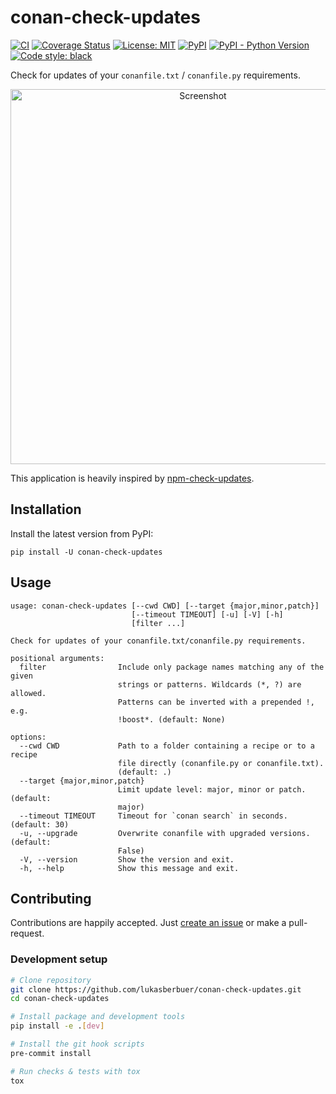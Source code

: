 # conan-check-updates

[![CI](https://github.com/lukasberbuer/conan-check-updates/workflows/CI/badge.svg)](https://github.com/lukasberbuer/conan-check-updates/actions)
[![Coverage Status](https://coveralls.io/repos/github/lukasberbuer/conan-check-updates/badge.svg?branch=master)](https://coveralls.io/github/lukasberbuer/conan-check-updates?branch=master)
[![License: MIT](https://img.shields.io/badge/License-MIT-yellow.svg)](https://opensource.org/licenses/MIT)
[![PyPI](https://img.shields.io/pypi/v/conan-check-updates)](https://pypi.org/project/conan-check-updates)
[![PyPI - Python Version](https://img.shields.io/pypi/pyversions/conan-check-updates)](https://pypi.org/project/conan-check-updates)
[![Code style: black](https://img.shields.io/badge/code%20style-black-000000.svg)](https://github.com/psf/black)

Check for updates of your `conanfile.txt` / `conanfile.py` requirements.

<p align="center">
  <img src="https://raw.githubusercontent.com/lukasberbuer/conan-check-updates/master/docs/screenshot.png" alt="Screenshot" width="600">
</p>

This application is heavily inspired by [npm-check-updates](https://github.com/raineorshine/npm-check-updates).

## Installation

Install the latest version from PyPI:

```
pip install -U conan-check-updates
```

## Usage

<!-- [[[cog
from subprocess import check_output
import cog

usage = check_output(("conan-check-updates", "--help")).decode()
cog.outl("```")
for line in usage.splitlines():
    cog.outl(line)
cog.outl("```")
]]] -->
```
usage: conan-check-updates [--cwd CWD] [--target {major,minor,patch}]
                           [--timeout TIMEOUT] [-u] [-V] [-h]
                           [filter ...]

Check for updates of your conanfile.txt/conanfile.py requirements.

positional arguments:
  filter                Include only package names matching any of the given
                        strings or patterns. Wildcards (*, ?) are allowed.
                        Patterns can be inverted with a prepended !, e.g.
                        !boost*. (default: None)

options:
  --cwd CWD             Path to a folder containing a recipe or to a recipe
                        file directly (conanfile.py or conanfile.txt).
                        (default: .)
  --target {major,minor,patch}
                        Limit update level: major, minor or patch. (default:
                        major)
  --timeout TIMEOUT     Timeout for `conan search` in seconds. (default: 30)
  -u, --upgrade         Overwrite conanfile with upgraded versions. (default:
                        False)
  -V, --version         Show the version and exit.
  -h, --help            Show this message and exit.
```
<!-- [[[end]]] -->

## Contributing

Contributions are happily accepted.
Just [create an issue](https://github.com/lukasberbuer/conan-check-updates/issues/new) or make a pull-request.

### Development setup

```sh
# Clone repository
git clone https://github.com/lukasberbuer/conan-check-updates.git
cd conan-check-updates

# Install package and development tools
pip install -e .[dev]

# Install the git hook scripts
pre-commit install

# Run checks & tests with tox
tox
```
